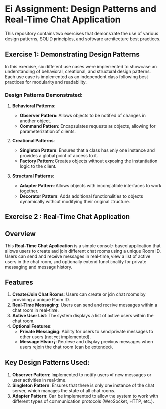# Ei Assignment: Design Patterns and Real-Time Chat Application

This repository contains two exercises that demonstrate the use of various design patterns, SOLID principles, and software architecture best practices.

## Exercise 1: Demonstrating Design Patterns
In this exercise, six different use cases were implemented to showcase an understanding of behavioral, creational, and structural design patterns. Each use case is implemented as an independent class following best practices for modularity and readability.

### Design Patterns Demonstrated:
1. **Behavioral Patterns**:
   - **Observer Pattern**: Allows objects to be notified of changes in another object.
   - **Command Pattern**: Encapsulates requests as objects, allowing for parameterization of clients.

2. **Creational Patterns**:
   - **Singleton Pattern**: Ensures that a class has only one instance and provides a global point of access to it.
   - **Factory Pattern**: Creates objects without exposing the instantiation logic to the client.

3. **Structural Patterns**:
   - **Adapter Pattern**: Allows objects with incompatible interfaces to work together.
   - **Decorator Pattern**: Adds additional functionalities to objects dynamically without modifying their original structure.

## Exercise 2 : Real-Time Chat Application

## Overview
This **Real-Time Chat Application** is a simple console-based application that allows users to create and join different chat rooms using a unique Room ID. Users can send and receive messages in real-time, view a list of active users in the chat room, and optionally extend functionality for private messaging and message history.

## Features
1. **Create/Join Chat Rooms**: Users can create or join chat rooms by providing a unique Room ID.
2. **Real-Time Messaging**: Users can send and receive messages within a chat room in real-time.
3. **Active User List**: The system displays a list of active users within the chat room.
4. **Optional Features**:
   - **Private Messaging**: Ability for users to send private messages to other users (not yet implemented).
   - **Message History**: Retrieve and display previous messages when users rejoin the chat room (can be extended).

## Key Design Patterns Used:
1. **Observer Pattern**: Implemented to notify users of new messages or user activities in real-time.
2. **Singleton Pattern**: Ensures that there is only one instance of the chat server, which manages the state of all chat rooms.
3. **Adapter Pattern**: Can be implemented to allow the system to work with different types of communication protocols (WebSocket, HTTP, etc.).
